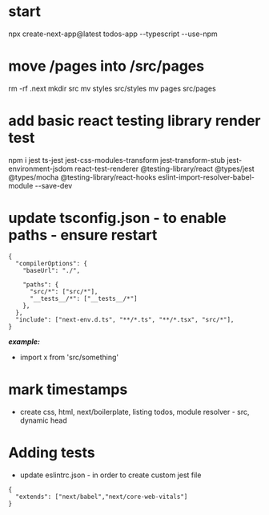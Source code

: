 # start
npx create-next-app@latest todos-app --typescript --use-npm

# move /pages into /src/pages
rm -rf .next
mkdir src
mv styles src/styles
mv pages src/pages

# add basic react testing library render test
npm i jest ts-jest jest-css-modules-transform jest-transform-stub jest-environment-jsdom react-test-renderer @testing-library/react @types/jest @types/mocha @testing-library/react-hooks eslint-import-resolver-babel-module --save-dev

# update tsconfig.json - to enable paths  - ensure restart
```
{
  "compilerOptions": {
    "baseUrl": "./",

    "paths": {
      "src/*": ["src/*"],
      "__tests__/*": ["__tests__/*"]
    },
  },
  "include": ["next-env.d.ts", "**/*.ts", "**/*.tsx", "src/*"],
}
```
***example:***
- import x from 'src/something'

# mark timestamps
- create css, html, next/boilerplate, listing todos, module resolver - src, dynamic head

# Adding tests
- update eslintrc.json - in order to create custom jest file
```
{
  "extends": ["next/babel","next/core-web-vitals"]
}
```
